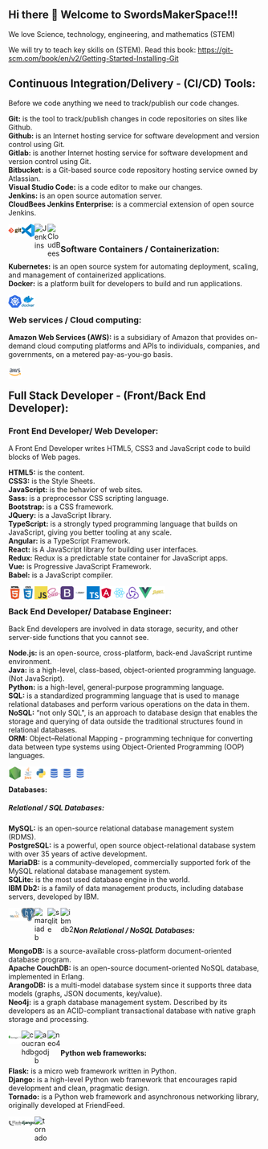 ## Hi there 👋 Welcome to SwordsMakerSpace!!!

We love Science, technology, engineering, and mathematics (STEM)

We will try to teach key skills on (STEM). Read this book: https://git-scm.com/book/en/v2/Getting-Started-Installing-Git

## Continuous Integration/Delivery - (CI/CD) Tools:

Before we code anything we need to track/publish our code changes. 

**Git:** is the tool to track/publish changes in code repositories on sites like Github.
<br />
**Github:** is an Internet hosting service for software development and version control using Git.
<br />
**Gitlab:** is another Internet hosting service for software development and version control using Git.
<br />
**Bitbucket:** is a Git-based source code repository hosting service owned by Atlassian. 
<br />
**Visual Studio Code:** is a code editor to make our changes.
<br />
**Jenkins:** is an open source automation server.
<br />
**CloudBees Jenkins Enterprise:** is a commercial extension of open source Jenkins.
<br />

[<img align="left" alt="Git" width="26px" src="https://raw.githubusercontent.com/github/explore/80688e429a7d4ef2fca1e82350fe8e3517d3494d/topics/git/git.png" />](https://github.com/git/git)
[<img align="left" alt="Visual Studio Code" width="26px" src="https://raw.githubusercontent.com/github/explore/80688e429a7d4ef2fca1e82350fe8e3517d3494d/topics/visual-studio-code/visual-studio-code.png" />](https://code.visualstudio.com/)
[<img align="left" alt="Jenkins" width="26px" src="https://upload.wikimedia.org/wikipedia/commons/thumb/e/e9/Jenkins_logo.svg/1200px-Jenkins_logo.svg.png" />](https://www.jenkins.io/)
[<img align="left" alt="CloudBees" width="26px" src="https://avatars.githubusercontent.com/u/18043353?s=200&v=4" />](https://www.cloudbees.com/)

<br />


### Software Containers / Containerization:

**Kubernetes:** is an open source system for automating deployment, scaling, and management of containerized applications.
<br />
**Docker:** is a platform built for developers to build and run applications.

[<img align="left" alt="kubernetes" width="26px" src="https://raw.githubusercontent.com/github/explore/01ea2a586e5da744792d0ccfce2f68b861f29301/topics/kubernetes/kubernetes.png"/>][kubernetes]
[<img align="left" alt="docker" width="26px" src="https://raw.githubusercontent.com/github/explore/80688e429a7d4ef2fca1e82350fe8e3517d3494d/topics/docker/docker.png"/>][docker]

<br />

### Web services / Cloud computing:

**Amazon Web Services (AWS):** is a subsidiary of Amazon that provides on-demand cloud computing platforms and APIs to individuals, companies, and governments, on a metered pay-as-you-go basis.


[<img align="left" alt="aws" width="26px" src="https://raw.githubusercontent.com/github/explore/fbceb94436312b6dacde68d122a5b9c7d11f9524/topics/aws/aws.png"/>][aws]

<br />

## Full Stack Developer - (Front/Back End Developer):

### Front End Developer/ Web Developer:

A Front End Developer writes HTML5, CSS3 and JavaScript code to build blocks of Web pages.

**HTML5:** is the content.
<br />
**CSS3:** is the Style Sheets.
<br />
**JavaScript:** is the behavior of web sites.
<br />
**Sass:** is a preprocessor CSS scripting language.
<br />
**Bootstrap:** is a CSS framework. 
<br />
**JQuery:** is a JavaScript library.
<br />
**TypeScript:** is a strongly typed programming language that builds on JavaScript, giving you better tooling at any scale.
<br />
**Angular:** is a TypeScript Framework.
<br />
**React:** is A JavaScript library for building user interfaces.
<br />
**Redux:** Redux is a predictable state container for JavaScript apps.
<br />
**Vue:** is Progressive JavaScript Framework.
<br />
**Babel:** is a JavaScript compiler.


[<img align="left" alt="HTML5" width="26px" src="https://raw.githubusercontent.com/github/explore/80688e429a7d4ef2fca1e82350fe8e3517d3494d/topics/html/html.png" />][html5]
[<img align="left" alt="CSS3" width="26px" src="https://raw.githubusercontent.com/github/explore/80688e429a7d4ef2fca1e82350fe8e3517d3494d/topics/css/css.png" />][css3]
[<img align="left" alt="JavaScript" width="26px" src="https://raw.githubusercontent.com/github/explore/80688e429a7d4ef2fca1e82350fe8e3517d3494d/topics/javascript/javascript.png" />][js]
[<img align="left" alt="Sass" width="26px" src="https://raw.githubusercontent.com/github/explore/80688e429a7d4ef2fca1e82350fe8e3517d3494d/topics/sass/sass.png" />][sass]
[<img align="left" alt="bootstrap" width="26px" src="https://raw.githubusercontent.com/github/explore/80688e429a7d4ef2fca1e82350fe8e3517d3494d/topics/bootstrap/bootstrap.png">][bootstrap]

[<img align="left" alt="jquery" width="26px" src="https://raw.githubusercontent.com/github/explore/80688e429a7d4ef2fca1e82350fe8e3517d3494d/topics/jquery/jquery.png" >][jquery]
[<img align="left" alt="typescript" width="26px" src="https://raw.githubusercontent.com/github/explore/80688e429a7d4ef2fca1e82350fe8e3517d3494d/topics/typescript/typescript.png">][typescript]
[<img align="left" alt="angular" width="26px" src="https://raw.githubusercontent.com/github/explore/80688e429a7d4ef2fca1e82350fe8e3517d3494d/topics/angular/angular.png">][angular]
[<img align="left" alt="react" width="26px" src="https://raw.githubusercontent.com/github/explore/80688e429a7d4ef2fca1e82350fe8e3517d3494d/topics/react/react.png">][react]
[<img align="left" alt="redux" width="26px" src="https://raw.githubusercontent.com/github/explore/80688e429a7d4ef2fca1e82350fe8e3517d3494d/topics/redux/redux.png">][redux]
[<img align="left" alt="vue" width="26px" src="https://raw.githubusercontent.com/github/explore/80688e429a7d4ef2fca1e82350fe8e3517d3494d/topics/vue/vue.png">][vue]
[<img align="left" alt="babel" width="26px" src="https://raw.githubusercontent.com/github/explore/cb39e2385dfcec8a661d01bfacff6b1e33bbaa9d/topics/babel/babel.png">][babel]


<br />

### Back End Developer/ Database Engineer:

Back End developers are involved in data storage, security, and other server-side functions that you cannot see.

**Node.js:** is an open-source, cross-platform, back-end JavaScript runtime environment.
<br />
**Java:** is a high-level, class-based, object-oriented programming language. (Not JavaScript).
<br />
**Python:** is a high-level, general-purpose programming language.
<br />
**SQL:** is a standardized programming language that is used to manage relational databases and perform various operations on the data in them.
<br />
**NoSQL:** “not only SQL", is an approach to database design that enables the storage and querying of data outside the traditional structures found in relational databases.
<br />
**ORM:** Object–Relational Mapping - programming technique for converting data between type systems using Object-Oriented Programming (OOP) languages.
<br />

[<img align="left" alt="Node.js" width="26px" src="https://raw.githubusercontent.com/github/explore/80688e429a7d4ef2fca1e82350fe8e3517d3494d/topics/nodejs/nodejs.png" />][Node.js]
[<img align="left" alt="java" width="26px" src="https://raw.githubusercontent.com/github/explore/5b3600551e122a3277c2c5368af2ad5725ffa9a1/topics/java/java.png" />][java]
[<img align="left" alt="python" width="26px" src="https://raw.githubusercontent.com/github/explore/80688e429a7d4ef2fca1e82350fe8e3517d3494d/topics/python/python.png" />][python]
[<img align="left" alt="sql" width="26px" src="https://raw.githubusercontent.com/github/explore/80688e429a7d4ef2fca1e82350fe8e3517d3494d/topics/sql/sql.png" />][sql]
[<img align="left" alt="nosql" width="26px" src="https://raw.githubusercontent.com/github/explore/80688e429a7d4ef2fca1e82350fe8e3517d3494d/topics/sql/sql.png" />][nosql]
[<img align="left" alt="orm" width="26px" src="https://raw.githubusercontent.com/github/explore/80688e429a7d4ef2fca1e82350fe8e3517d3494d/topics/sql/sql.png" />][orm]

<br />

#### Databases:

##### Relational / SQL Databases:

**MySQL:** is an open-source relational database management system (RDMS).
<br />
**PostgreSQL:** is a powerful, open source object-relational database system with over 35 years of active development.
<br />
**MariaDB:** is a community-developed, commercially supported fork of the MySQL relational database management system.
<br />
**SQLite:** is the most used database engine in the world.
<br />
**IBM Db2:** is a family of data management products, including database servers, developed by IBM. 
<br />

[<img align="left" alt="mysql" width="26px" src="https://raw.githubusercontent.com/github/explore/80688e429a7d4ef2fca1e82350fe8e3517d3494d/topics/mysql/mysql.png"/>][mysql]
[<img align="left" alt="postgresql" width="26px" src="https://raw.githubusercontent.com/github/explore/80688e429a7d4ef2fca1e82350fe8e3517d3494d/topics/postgresql/postgresql.png"/>][postgresql]
[<img align="left" alt="mariadb" width="26px" src="https://mariadb.com/wp-content/uploads/2019/11/mariadb-logo-vertical_blue.svg"/>][mariadb]
[<img align="left" alt="sqlite" width="26px" src="https://upload.wikimedia.org/wikipedia/commons/thumb/3/38/SQLite370.svg/220px-SQLite370.svg.png"/>][sqlite]
[<img align="left" alt="ibmdb2" width="26px" src="https://d22e4d61ky6061.cloudfront.net/sites/default/files/IBM%20DB2_1.png"/>][ibmdb2]

<br />

##### Non Relational / NoSQL Databases:

**MongoDB:** is a source-available cross-platform document-oriented database program. 
<br />
**Apache CouchDB:** is an open-source document-oriented NoSQL database, implemented in Erlang.
<br />
**ArangoDB:** is a multi-model database system since it supports three data models (graphs, JSON documents, key/value).
<br />
**Neo4j:** is a graph database management system. Described by its developers as an ACID-compliant transactional database with native graph storage and processing.
<br />


[<img align="left" alt="mongodb" width="26px" src="https://raw.githubusercontent.com/github/explore/80688e429a7d4ef2fca1e82350fe8e3517d3494d/topics/mongodb/mongodb.png"/>][mongodb]
[<img align="left" alt="couchdb" width="26px" src="https://couchdb.apache.org/image/couch@2x.png"/>][couchdb]
[<img align="left" alt="arangodb" width="26px" src="https://www.arangodb.com/wp-content/themes/cleanlab/images/logo_main.png"/>][arangodb]
[<img align="left" alt="neo4j" width="26px" src="https://dist.neo4j.com/wp-content/uploads/20210423072428/neo4j-logo-2020-1.svg"/>][neo4j]


<br />

#### Python web frameworks:

**Flask:** is a micro web framework written in Python.
<br />
**Django:** is a high-level Python web framework that encourages rapid development and clean, pragmatic design. 
<br />
**Tornado:** is a Python web framework and asynchronous networking library, originally developed at FriendFeed.
<br />

[<img align="left" alt="flask" width="26px" src="https://raw.githubusercontent.com/github/explore/80688e429a7d4ef2fca1e82350fe8e3517d3494d/topics/flask/flask.png" />][flask]
[<img align="left" alt="django" width="26px" src="https://raw.githubusercontent.com/github/explore/7456fdff59816d37ef383a6c8f32a26ff7332db2/topics/django/django.png" />][django]
[<img align="left" alt="tornado" width="26px" src="https://avatars.githubusercontent.com/u/7468980?s=200&v=4" />][tornado]

<br />

<br />

<!-- Web services / Cloud computing -->
[aws]: https://aws.amazon.com/

<!-- Software Containers -->
[kubernetes]: https://kubernetes.io/
[docker]: https://www.docker.com/

<!-- Languages -->

[html5]: https://github.com/swordsmakerspace/HTML
[css3]: https://github.com/swordsmakerspace/CSS
[js]: https://github.com/swordsmakerspace/javascript
[python]: https://github.com/paulmcquad/Python
[scala]: https://github.com/paulmcquad/Scala
[c]: https://github.com/paulmcquad/C
[cpp]: https://github.com/paulmcquad/CPP
[cobol]: https://github.com/paulmcquad/Cobol
[fortran]: https://github.com/paulmcquad/Fortran
[java]: https://github.com/paulmcquad/Java
[sass]: https://github.com/swordsmakerspace/SASS
[jquery]: https://github.com/swordsmakerspace/JQuery
[perl]: https://github.com/paulmcquad/Perl
[go]: https://golang.org/
[r]: https://www.r-project.org/
[bootstrap]: https://getbootstrap.com/

<!-- TypeScript/JavaScript Frameworks -->

[typescript]: https://www.typescriptlang.org/
[angular]: https://angular.io/
[react]: https://reactjs.org/
[redux]: https://redux.js.org/
[vue]: https://vuejs.org/
[babel]: https://babeljs.io/

<!-- Backend Tools -->
[Node.js]: https://nodejs.org/en/
[java]: https://www.java.com/en/
[python]: https://www.python.org/
[sql]: https://en.wikipedia.org/wiki/SQL
[nosql]: https://en.wikipedia.org/wiki/NoSQL
[orm]: https://en.wikipedia.org/wiki/Object-relational_mapping

<!-- Databases -->

<!-- Relational / SQL Databases -->
[mysql]: https://www.mysql.com/
[postgresql]: https://www.postgresql.org/
[mariadb]: https://mariadb.org/
[sqlite]: https://sqlite.org/index.html
[ibmdb2]: https://www.ibm.com/ie-en/products/db2

<!-- Non Relational / NoSQL Databases -->
[mongodb]: https://www.mongodb.com/
[couchdb]: https://couchdb.apache.org/
[arangodb]: http://arangodb.com/
[neo4j]: https://neo4j.com/

<!-- Python Web Frameworks -->
[flask]: https://flask.palletsprojects.com/en/2.2.x/
[django]: https://www.djangoproject.com/
[tornado]: https://www.tornadoweb.org/en/stable/

<!--

**Here are some ideas to get you started:**

🙋‍♀️ A short introduction - what is your organization all about?
🌈 Contribution guidelines - how can the community get involved?
👩‍💻 Useful resources - where can the community find your docs? Is there anything else the community should know?
🍿 Fun facts - what does your team eat for breakfast?
🧙 Remember, you can do mighty things with the power of [Markdown](https://docs.github.com/github/writing-on-github/getting-started-with-writing-and-formatting-on-github/basic-writing-and-formatting-syntax)
-->
